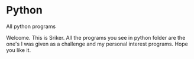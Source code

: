 # Python
All python programs

Welcome. This is Sriker. All the programs you see in python folder are the one's I was given as a challenge and my personal interest programs. Hope you like it.
